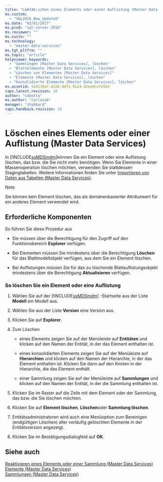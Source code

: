 ```yaml
---
title: "L&#246;schen eines Elements oder einer Auflistung (Master Data Services) | Microsoft Docs"
ms.custom: 
  - "SQL2016_New_Updated"
ms.date: "03/01/2017"
ms.prod: "sql-server-2016"
ms.reviewer: ""
ms.suite: ""
ms.technology: 
  - "master-data-services"
ms.tgt_pltfrm: ""
ms.topic: "article"
helpviewer_keywords: 
  - "Sammlungen [Master Data Services], löschen"
  - "Blattelemente [Master Data Services], löschen"
  - "Löschen von Elementen [Master Data Services]"
  - "Elemente [Master Data Services], löschen"
  - "Konsolidierte Elemente [Master Data Services], löschen"
ms.assetid: 519130a7-4226-4d71-9124-d2ee0ce7e5bd
caps.latest.revision: 10
author: "sabotta"
ms.author: "carlasab"
manager: "jhubbard"
caps.handback.revision: 10
---
```

# L&#246;schen eines Elements oder einer Auflistung (Master Data Services)
  In [!INCLUDE[ssMDSmdm](../includes/ssmdsmdm-md.md)]können Sie ein Element oder eine Auflistung löschen, das bzw. die Sie nicht mehr benötigen. Wenn Sie Elemente in einer Massenoperation löschen möchten, verwenden Sie stattdessen Stagingtabellen. Weitere Informationen finden Sie unter [Importieren von Daten aus Tabellen &#40;Master Data Services&#41;](../master-data-services/import-data-from-tables-master-data-services.md).  
  
> [!NOTE]  
>  Sie können kein Element löschen, das als domänenbasierter Attributwert für ein anderes Element verwendet wird.  
  
## Erforderliche Komponenten  
 So führen Sie diese Prozedur aus  
  
-   Sie müssen über die Berechtigung für den Zugriff auf den Funktionsbereich **Explorer** verfügen.  
  
-   Bei Elementen müssen Sie mindestens über die Berechtigung **Löschen** für das Blattmodellobjekt verfügen, aus dem Sie ein Element löschen.  
  
-   Bei Auflistungen müssen Sie für das zu löschende Blattauflistungsobjekt mindestens über die Berechtigung **Aktualisieren** verfügen.  
  
### So löschen Sie ein Element oder eine Auflistung  
  
1.  Wählen Sie auf der [!INCLUDE[ssMDSmdm](../includes/ssmdsmdm-md.md)] -Startseite aus der Liste **Modell** ein Modell aus.  
  
2.  Wählen Sie aus der Liste **Version** eine Version aus.  
  
3.  Klicken Sie auf **Explorer**.  
  
4.  Zum Löschen  
  
    -   eines Elements zeigen Sie auf der Menüleiste auf **Entitäten** und klicken auf den Namen der Entität, in der das Element enthalten ist.  
  
    -   eines konsolidierten Elements zeigen Sie auf der Menüleiste auf **Hierarchien** und klicken auf den Namen der Hierarchie, in der das Element enthalten ist. Klicken Sie dann auf den Knoten in der Hierarchie, die das Element enthält.  
  
    -   einer Sammlung zeigen Sie auf der Menüleiste auf **Sammlungen** und klicken auf den Namen der Entität, in der die Sammlung enthalten ist.  
  
5.  Klicken Sie im Raster auf die Zeile mit dem Element oder der Sammlung, das bzw. die Sie löschen möchten.  
  
6.  Klicken Sie auf **Element löschen**, **Löschen**oder **Sammlung löschen**.  
  
7.  Entitätsadministratoren wird auch eine Menüoption zum Bereinigen (endgültigen Löschen) aller vorläufig gelöschten Elemente in der Entitätsversion angezeigt.  
  
8.  Klicken Sie im Bestätigungsdialogfeld auf **OK**.  
  
## Siehe auch  
 [Reaktivieren eines Elements oder einer Sammlung &#40;Master Data Services&#41;](../master-data-services/reactivate-a-member-or-collection-master-data-services.md)   
 [Elemente &#40;Master Data Services&#41;](../master-data-services/members-master-data-services.md)   
 [Sammlungen &#40;Master Data Services&#41;](../master-data-services/collections-master-data-services.md)  
  
  